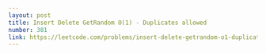 ```yaml
---
layout: post
title: Insert Delete GetRandom O(1) - Duplicates allowed
number: 381
link: https://leetcode.com/problems/insert-delete-getrandom-o1-duplicates-allowed
---
```

